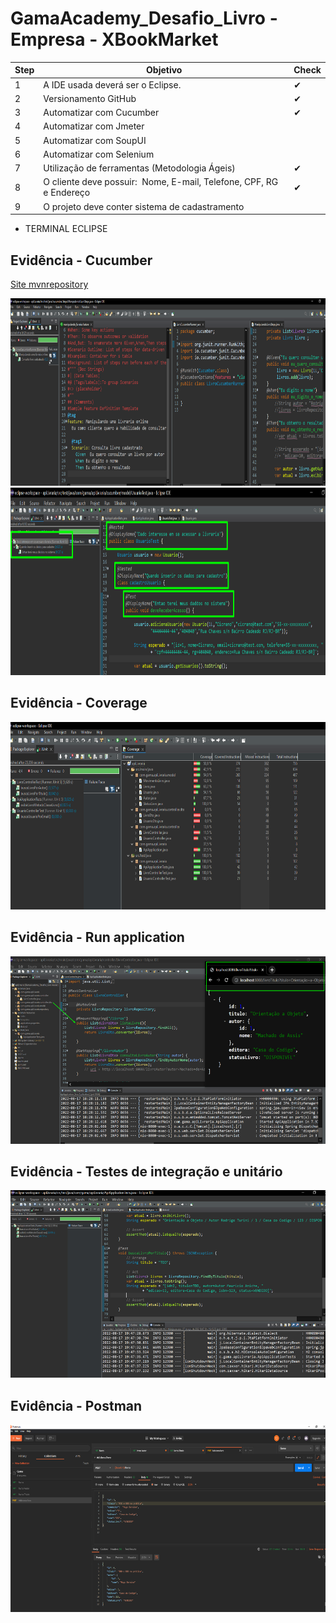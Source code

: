 # GamaAcademy_Desafio_Livro - Empresa  - XBookMarket

| Step    | Objetivo                                                                               | Check    |
| ------- | -------------------------------------------------------------------------------------   | --------|
|    1    | A IDE usada deverá ser o Eclipse.                                                       |   ✔    |
|    2    | Versionamento GitHub                                                                    |   ✔    |
|    3    | Automatizar com Cucumber                                                                |   ✔    |
|    4    | Automatizar com Jmeter                                                                  |        | 
|    5    | Automatizar com SoupUI                                                                  |        |                   
|    6    | Automatizar com Selenium                                                                |        | 
|    7    | Utilização de ferramentas (Metodologia Ágeis)                                           |   ✔    | 
|    8    | O cliente deve possuir:  Nome, E-mail, Telefone, CPF, RG e Endereço                     |   ✔    |
|    9    | O projeto deve conter sistema de  cadastramento                                         |        |



* TERMINAL ECLIPSE 

## Evidência - Cucumber 

[Site mvnrepository](https://mvnrepository.com/artifact/io.cucumber)

<img src="/img/Cucumber_test_2.png" width="650" height="300">

<img src="/img/Cucumber_test.png" width="650" height="300">

## Evidência - Coverage

<img src="/img/Coverage.png" width="550" height="300">

## Evidência - Run application

<img src="/img/Run_Livro.png" width="550" height="300">

## Evidência - Testes de integração e unitário

<img src="/img/Testes_Livro.png" width="550" height="300">

## Evidência - Postman

<img src="/img/Postman.png" width="550" height="300">
